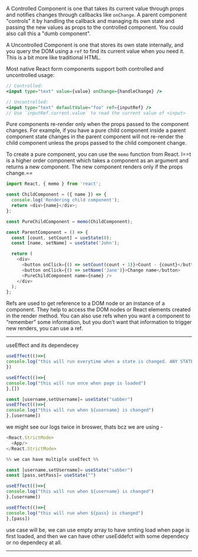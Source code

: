 A Controlled Component is one that takes its current value through props and notifies changes through callbacks like `onChange`. A parent component "controls" it by handling the callback and managing its own state and passing the new values as props to the controlled component. You could also call this a "dumb component".

A Uncontrolled Component is one that stores its own state internally, and you query the DOM using a `ref` to find its current value when you need it. This is a bit more like traditional HTML.

Most native React form components support both controlled and uncontrolled usage:

```jsx
// Controlled:
<input type="text" value={value} onChange={handleChange} />

// Uncontrolled:
<input type="text" defaultValue="foo" ref={inputRef} />
// Use `inputRef.current.value` to read the current value of <input>
```


Pure components re-render only when the props passed to the component changes. For example, if you have a pure child component inside a parent component state changes in the parent component will not re-render the child component unless the props passed to the child component change.

To create a pure component, you can use the `memo` function from React. I==t is a higher order component which takes a component as an argument and returns a new component. The new component renders only if the props change.==

```javascript
import React, { memo } from 'react';

const ChildComponent = ({ name }) => {
  console.log('Rendering child component');
  return <div>{name}</div>;
};

const PureChildComponent = memo(ChildComponent);

const ParentComponent = () => {
  const [count, setCount] = useState(0);
  const [name, setName] = useState('John');

  return (
    <div>
      <button onClick={() => setCount(count + 1)}>Count - {count}</button>
      <button onClick={() => setName('Jane')}>Change name</button>
      <PureChildComponent name={name} />
    </div>
  );
};
```


Refs are used to get reference to a DOM node or an instance of a component. They help to access the DOM nodes or React elements created in the render method. You can also use refs when you want a component to “remember” some information, but you don’t want that information to trigger new renders, you can use a ref.



------------------------
useEffect and its dependecey

```ts
useEffect(()=>{
console.log("this will run everytime when a state is changed. ANY STATE")
})

useEffect(()=>{
console.log("this will run once when page is loaded")
},[])

const [username,setUsername]= useState("sabber")
useEffect(()=>{
console.log("this will run when ${username} is changed")
},[username])

```

we might see our logs twice in broswer, thats bcz we are using -
```js
<React.StrictMode>
  <App/>
</React.StrictMode>
```

```js
%% we can have multiple useEfect %%

const [username,setUsername]= useState("sabber")
const [pass,setPass]= useState("")

useEffect(()=>{
console.log("this will run when ${username} is changed")
},[username])

useEffect(()=>{
console.log("this will run when ${pass} is changed")
},[pass])

```


use case will be, we can use empty array to have smting load when page is first loaded, and then we can have other useEddefct with some dependecy or no dependecy at all.


-----------------------


































